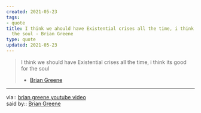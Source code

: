 ```yaml
---
created: 2021-05-23
tags:
- quote
title: I think we ahould have Existential crises all the time, i think its good for
  the soul - Brian Greene
type: quote
updated: 2021-05-23
---
```

   
>I think we should have Existential crises all the time, i think its good for the soul   
> - [Brian Greene](./Brian%20Greene.md)   
   
   
---   
via:: [brian greene youtube video](/not_created.md)   
said by:: [Brian Greene](./Brian%20Greene.md)